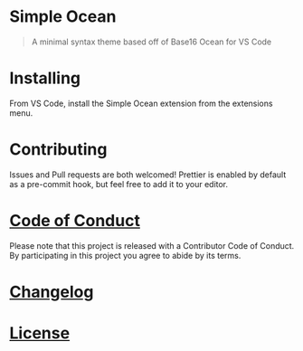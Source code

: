 # Simple Ocean
> A minimal syntax theme based off of Base16 Ocean for VS Code

# Installing

From VS Code, install the Simple Ocean extension from the extensions menu.

# Contributing

Issues and Pull requests are both welcomed! Prettier is enabled by default as a pre-commit hook, but feel free to add it to your editor.

# [Code of Conduct](https://github.com/mike-engel/vscode-simple-ocean/blob/master/CODE_OF_CONDUCT.md)

Please note that this project is released with a Contributor Code of Conduct. By participating in this project you agree to abide by its terms.

# [Changelog](https://github.com/mike-engel/vscode-simple-ocean/blob/master/CHANGELOG.md)

# [License](https://github.com/mike-engel/vscode-simple-ocean/blob/master/LICENSE.md)
